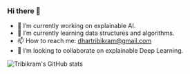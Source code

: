### Hi there 👋
- 🔭 I’m currently working on explainable AI.
- 🌱 I’m currently learning data structures and algorithms.
- 📫 How to reach me: [dhartribikram@gmail.com](mailto:dhartribikram@gmail.com)
- 👯 I’m looking to collaborate on explainable Deep Learning.
<!--
**threedee003/threedee003** is a ✨ _special_ ✨ repository because its `README.md` (this file) appears on your GitHub profile.

Here are some ideas to get you started:

- 🔭 I’m currently working on ...
- 🌱 I’m currently learning ...
- 👯 I’m looking to collaborate on ...
- 🤔 I’m looking for help with ...
- 💬 Ask me about ...
- 📫 How to reach me: ...
- 😄 Pronouns: ...
- ⚡ Fun fact: ...
-->



![Tribikram's GitHub stats]([https://github-readme-stats.vercel.app/api?](https://github-readme-stats-git-masterrstaa-rickstaa.vercel.app/api?)username=threedee003&count_private=true)
